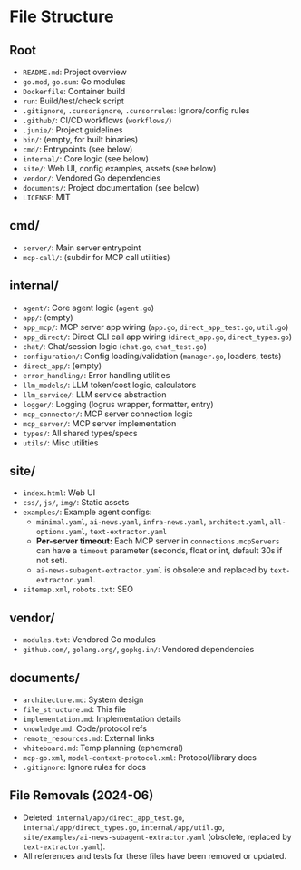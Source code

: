 # File Structure

## Root
- `README.md`: Project overview
- `go.mod`, `go.sum`: Go modules
- `Dockerfile`: Container build
- `run`: Build/test/check script
- `.gitignore`, `.cursorignore`, `.cursorrules`: Ignore/config rules
- `.github/`: CI/CD workflows (`workflows/`)
- `.junie/`: Project guidelines
- `bin/`: (empty, for built binaries)
- `cmd/`: Entrypoints (see below)
- `internal/`: Core logic (see below)
- `site/`: Web UI, config examples, assets (see below)
- `vendor/`: Vendored Go dependencies
- `documents/`: Project documentation (see below)
- `LICENSE`: MIT

## cmd/
- `server/`: Main server entrypoint
- `mcp-call/`: (subdir for MCP call utilities)

## internal/
- `agent/`: Core agent logic (`agent.go`)
- `app/`: (empty)
- `app_mcp/`: MCP server app wiring (`app.go`, `direct_app_test.go`, `util.go`)
- `app_direct/`: Direct CLI call app wiring (`direct_app.go`, `direct_types.go`)
- `chat/`: Chat/session logic (`chat.go`, `chat_test.go`)
- `configuration/`: Config loading/validation (`manager.go`, loaders, tests)
- `direct_app/`: (empty)
- `error_handling/`: Error handling utilities
- `llm_models/`: LLM token/cost logic, calculators
- `llm_service/`: LLM service abstraction
- `logger/`: Logging (logrus wrapper, formatter, entry)
- `mcp_connector/`: MCP server connection logic
- `mcp_server/`: MCP server implementation
- `types/`: All shared types/specs
- `utils/`: Misc utilities

## site/
- `index.html`: Web UI
- `css/`, `js/`, `img/`: Static assets
- `examples/`: Example agent configs:
  - `minimal.yaml`, `ai-news.yaml`, `infra-news.yaml`, `architect.yaml`, `all-options.yaml`, `text-extractor.yaml`
  - **Per-server timeout:** Each MCP server in `connections.mcpServers` can have a `timeout` parameter (seconds, float or int, default 30s if not set).
  - `ai-news-subagent-extractor.yaml` is obsolete and replaced by `text-extractor.yaml`.
- `sitemap.xml`, `robots.txt`: SEO

## vendor/
- `modules.txt`: Vendored Go modules
- `github.com/`, `golang.org/`, `gopkg.in/`: Vendored dependencies

## documents/
- `architecture.md`: System design
- `file_structure.md`: This file
- `implementation.md`: Implementation details
- `knowledge.md`: Code/protocol refs
- `remote_resources.md`: External links
- `whiteboard.md`: Temp planning (ephemeral)
- `mcp-go.xml`, `model-context-protocol.xml`: Protocol/library docs
- `.gitignore`: Ignore rules for docs

## File Removals (2024-06)
- Deleted: `internal/app/direct_app_test.go`, `internal/app/direct_types.go`, `internal/app/util.go`, `site/examples/ai-news-subagent-extractor.yaml` (obsolete, replaced by `text-extractor.yaml`).
- All references and tests for these files have been removed or updated.
